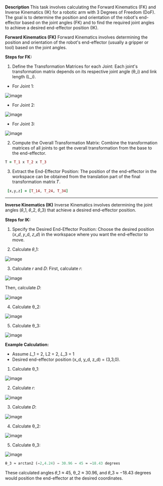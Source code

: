 **Description**
This task involves calculating the Forward Kinematics (FK) and Inverse Kinematics (IK) for a robotic arm with 3 Degrees of Freedom (DoF). The goal is to determine the position and orientation of the robot's end-effector based on the joint angles (FK) and to find the required joint angles to achieve a desired end-effector position (IK).

**Forward Kinematics (FK)**
Forward Kinematics involves determining the position and orientation of the robot's end-effector (usually a gripper or tool) based on the joint angles.

**Steps for FK:**
1. Define the Transformation Matrices for each Joint: Each joint's transformation matrix depends on its respective joint angle (θ_i) and link length (L_i).

* For Joint 1:
  
![image](https://github.com/user-attachments/assets/061922bd-f6fe-42ae-9ca6-e7f8c60fcbd2)

* For Joint 2:

![image](https://github.com/user-attachments/assets/c70028eb-e0f6-4c11-a2ea-093a7e4c4753)

* For Joint 3:
  
![image](https://github.com/user-attachments/assets/b950acd5-4440-41d9-aed5-ce5dc1af84d8)

2. Compute the Overall Transformation Matrix: Combine the transformation matrices of all joints to get the overall transformation from the base to the end-effector.
 ```ruby
T = T_1 x T_2 x T_3
```
3. Extract the End-Effector Position: The position of the end-effector in the workspace can be obtained from the translation part of the final transformation matrix 𝑇.
```ruby
 [x,y,z] = [T_14, T_24, T_34]
```


************************************************************


**Inverse Kinematics (IK)**
Inverse Kinematics involves determining the joint angles (𝜃_1, 𝜃_2, 𝜃_3) that achieve a desired end-effector position.

**Steps for IK:**
1. Specify the Desired End-Effector Position: Choose the desired position (𝑥_𝑑, 𝑦_d, 𝑧_𝑑) in the workspace where you want the end-effector to move.

2. Calculate 𝜃_1:

![image](https://github.com/user-attachments/assets/43832691-f834-4e24-83da-3d52f58a16c9)

3. Calculate 𝑟 and 𝐷: First, calculate 𝑟:

![image](https://github.com/user-attachments/assets/b1a15ada-85ba-4eed-a478-0b1f2ece0900)

Then, calculate 𝐷:

![image](https://github.com/user-attachments/assets/f5ac3719-a866-4ad1-8ecb-b07336c99540)


4. Calculate θ_2:

![image](https://github.com/user-attachments/assets/95183054-8677-4c47-8aa0-610b29987b0a)


5. Calculate θ_3:

![image](https://github.com/user-attachments/assets/54b76b69-8fdc-4aa7-9ef8-b445306a73d9)



**Example Calculation:**
* Assume 𝐿_1 = 2, L2 = 2, 𝐿_3 = 1
* Desired end-effector position (x_d, y_d, z_d) = (3,3,0).

1. Calculate θ_1:
   
![image](https://github.com/user-attachments/assets/25ebe478-9a42-4d26-819f-cee43256100a)


2. Calculate 𝑟:

![image](https://github.com/user-attachments/assets/8c74abd9-711f-4677-93de-51dffe721ac9)

3. Calculate 𝐷:

![image](https://github.com/user-attachments/assets/b4d47e76-5bf9-43f3-9ca9-1e527c9a5fd7)

4. Calculate θ_2:
   
![image](https://github.com/user-attachments/assets/0af28014-7cf4-4a96-8c7c-3da414cd5611)


5. Calculate θ_3:

![image](https://github.com/user-attachments/assets/f34e17f9-7db7-42b5-8fab-4d8708975d74)

```ruby
θ_3 ≈ arctan2 (−2,4.24) − 30.96 − 45 ≈ −18.43 degrees
```
These calculated angles 𝜃_1 ≈ 45, θ_2 ≈ 30.96, and 𝜃_3 ≈ −18.43 degrees would position the end-effector at the desired coordinates.
